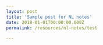 ```yaml
---
layout: post
title: 'Sample post for NL notes'
date: 2018-01-01T00:00:00.000Z
permalink: /resources/nl-notes/test

---
```


